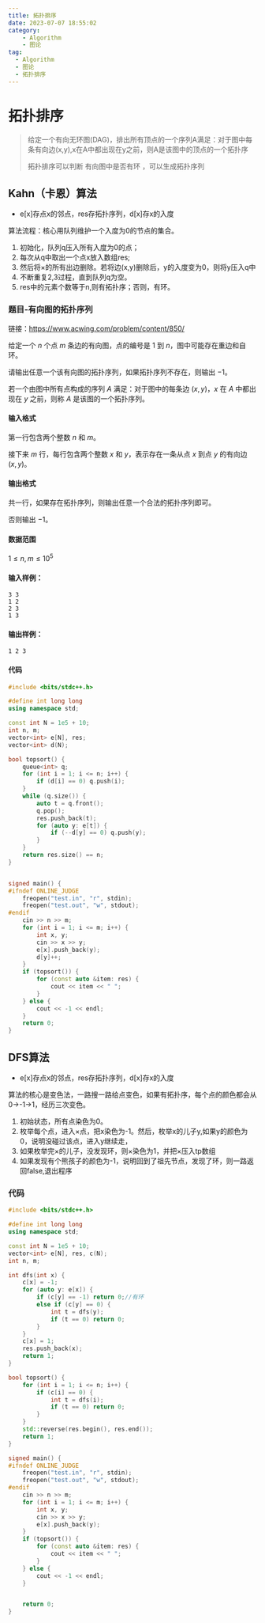 ```yaml
---
title: 拓扑排序
date: 2023-07-07 18:55:02
category: 
    - Algorithm
    - 图论
tag:
  - Algorithm
  - 图论
  - 拓扑排序
---
```


# 拓扑排序

> 给定一个有向无环图(DAG)，排出所有顶点的一个序列A满足：对于图中每条有向边(x,y),x在A中都出现在y之前，则A是该图中的顶点的一个拓扑序
>
> 拓扑排序可以判断 有向图中是否有环 ，可以生成拓扑序列

## Kahn（卡恩）算法

+ e[x]存点x的邻点，res存拓扑序列，d[x]存x的入度

算法流程：核心用队列维护一个入度为0的节点的集合。

1. 初始化，队列q压入所有入度为0的点；
2. 每次从q中取出一个点x放入数组res;
3. 然后将×的所有出边删除。若将边(x,y)删除后，y的入度变为0，则将y压入q中
4. 不断重复2,3过程，直到队列q为空。
5. res中的元素个数等于n,则有拓扑序；否则，有环。



### 题目-有向图的拓扑序列

链接：https://www.acwing.com/problem/content/850/

给定一个 $n$ 个点 $m$ 条边的有向图，点的编号是 $1$ 到 $n$，图中可能存在重边和自环。

请输出任意一个该有向图的拓扑序列，如果拓扑序列不存在，则输出 $-1$。

若一个由图中所有点构成的序列 $A$ 满足：对于图中的每条边 $(x, y)$，$x$ 在 $A$ 中都出现在 $y$ 之前，则称 $A$ 是该图的一个拓扑序列。

#### 输入格式

第一行包含两个整数 $n$ 和 $m$。

接下来 $m$ 行，每行包含两个整数 $x$ 和 $y$，表示存在一条从点 $x$ 到点 $y$ 的有向边 $(x, y)$。

#### 输出格式

共一行，如果存在拓扑序列，则输出任意一个合法的拓扑序列即可。

否则输出 $-1$。

#### 数据范围

$1 \le n,m \le 10^5$

#### 输入样例：

```
3 3
1 2
2 3
1 3
```

#### 输出样例：

```
1 2 3
```

#### 代码

```c++
#include <bits/stdc++.h>

#define int long long
using namespace std;

const int N = 1e5 + 10;
int n, m;
vector<int> e[N], res;
vector<int> d(N);

bool topsort() {
    queue<int> q;
    for (int i = 1; i <= n; i++) {
        if (d[i] == 0) q.push(i);
    }
    while (q.size()) {
        auto t = q.front();
        q.pop();
        res.push_back(t);
        for (auto y: e[t]) {
            if (--d[y] == 0) q.push(y);
        }
    }
    return res.size() == n;
}


signed main() {
#ifndef ONLINE_JUDGE
    freopen("test.in", "r", stdin);
    freopen("test.out", "w", stdout);
#endif
    cin >> n >> m;
    for (int i = 1; i <= m; i++) {
        int x, y;
        cin >> x >> y;
        e[x].push_back(y);
        d[y]++;
    }
    if (topsort()) {
        for (const auto &item: res) {
            cout << item << " ";
        }
    } else {
        cout << -1 << endl;
    }
    return 0;
}
```

## DFS算法

+ e[x]存点x的邻点，res存拓扑序列，d[x]存x的入度

算法的核心是变色法，一路搜一路给点变色，如果有拓扑序，每个点的颜色都会从0→-1→1，经历三次变色。

1. 初始状态，所有点染色为0。
2. 枚举每个点，进入×点，把x染色为-1。然后，枚举x的儿子y,如果y的颜色为0，说明没碰过该点，进入y继续走，
3. 如果枚举完×的儿子，没发现环，则×染色为1，并把×压入tp数组
4. 如果发现有个熊孩子的颜色为-1，说明回到了祖先节点，发现了环，则一路返回false,退出程序

### 代码

```c++
#include <bits/stdc++.h>

#define int long long
using namespace std;

const int N = 1e5 + 10;
vector<int> e[N], res, c(N);
int n, m;

int dfs(int x) {
    c[x] = -1;
    for (auto y: e[x]) {
        if (c[y] == -1) return 0;//有环
        else if (c[y] == 0) {
            int t = dfs(y);
            if (t == 0) return 0;
        }
    }
    c[x] = 1;
    res.push_back(x);
    return 1;
}

bool topsort() {
    for (int i = 1; i <= n; i++) {
        if (c[i] == 0) {
            int t = dfs(i);
            if (t == 0) return 0;
        }
    }
    std::reverse(res.begin(), res.end());
    return 1;
}

signed main() {
#ifndef ONLINE_JUDGE
    freopen("test.in", "r", stdin);
    freopen("test.out", "w", stdout);
#endif
    cin >> n >> m;
    for (int i = 1; i <= m; i++) {
        int x, y;
        cin >> x >> y;
        e[x].push_back(y);
    }
    if (topsort()) {
        for (const auto &item: res) {
            cout << item << " ";
        }
    } else {
        cout << -1 << endl;
    }


    return 0;
}
```

